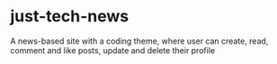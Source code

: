 # just-tech-news
A news-based site with a coding theme, where user can create, read, comment and like posts, update and delete their profile
